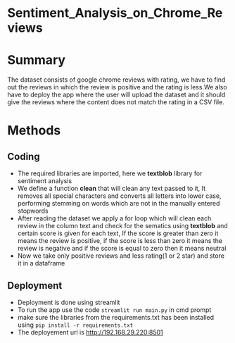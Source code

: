 # Sentiment_Analysis_on_Chrome_Reviews
# Summary
The dataset consists of google chrome reviews with rating, we have to find out the reviews in which the review is positive and the rating is less.We also have to deploy the app where the user will upload the dataset and it should give the reviews where the content does not match the rating in a CSV file.
# Methods
## Coding
* The required libraries are imported, here we **textblob** library for sentiment analysis
* We define a function **clean** that will clean any text passed to it, It removes all special characters and converts all letters into lower case, performing stemming on words which are not in the manually entered stopwords
* After reading the dataset we apply a for loop which will clean each review in the column text and check for the sematics using **textblob** and certain score is given for each text, If the score is greater than zero it means the review is positive, if the score is less than zero it means the review is negative and if the score is equal to zero then it means neutral
* Now we take only positive reviews and less rating(1 or 2 star) and store it in a dataframe
## Deployment
* Deployment is done using streamlit
* To run the app use the code `streamlit run main.py` in cmd prompt
* make sure the libraries from the requirements.txt has been installed using `pip install -r requirements.txt`
* The deployement url is <http://192.168.29.220:8501>
